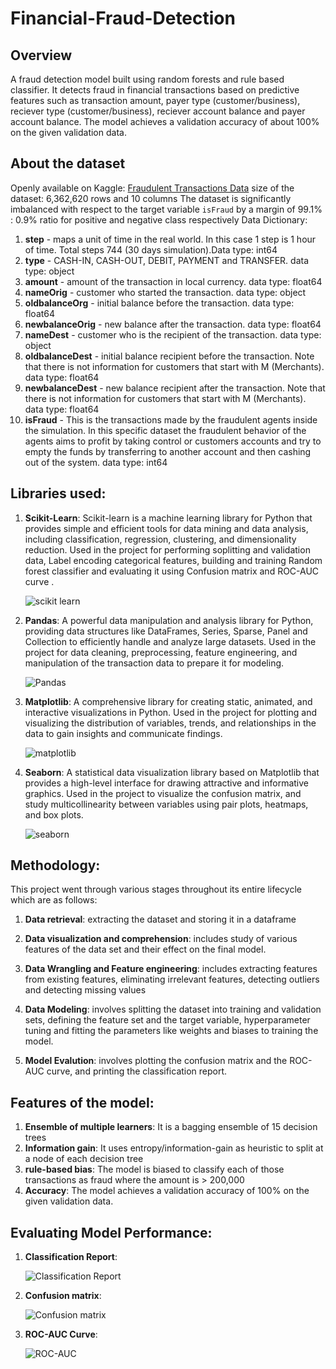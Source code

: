 # Financial-Fraud-Detection

## Overview
A fraud detection model built using random forests and rule based classifier. It detects fraud in financial transactions based on predictive features such as transaction amount, payer type (customer/business), reciever type (customer/business), reciever account balance and payer account balance. The model achieves a validation accuracy of about 100% on the given validation data. 


## About the dataset
Openly available on Kaggle: [Fraudulent Transactions Data](https://www.kaggle.com/datasets/chitwanmanchanda/fraudulent-transactions-data)
size of the dataset: 6,362,620 rows and 10 columns
The dataset is significantly imbalanced with respect to the target variable `isFraud` by a margin of 99.1% : 0.9% ratio for positive and negative class respectively
Data Dictionary:
1. **step** - maps a unit of time in the real world. In this case 1 step is 1 hour of time. Total steps 744 (30 days simulation).Data type: int64  
2. **type** - CASH-IN, CASH-OUT, DEBIT, PAYMENT and TRANSFER. data type: object
3. **amount** - amount of the transaction in local currency. data type: float64
4. **nameOrig** - customer who started the transaction. data type: object
5. **oldbalanceOrg** - initial balance before the transaction. data type: float64
6. **newbalanceOrig** - new balance after the transaction. data type: float64
7. **nameDest** - customer who is the recipient of the transaction. data type: object
8. **oldbalanceDest** - initial balance recipient before the transaction. Note that there is not information for customers that start with M (Merchants). data type: float64
9. **newbalanceDest** - new balance recipient after the transaction. Note that there is not information for customers that start with M (Merchants). data type: float64
10. **isFraud** - This is the transactions made by the fraudulent agents inside the simulation. In this specific dataset the fraudulent behavior of the agents aims to profit by taking control or customers accounts and try to empty the funds by transferring to another account and then cashing out of the system. data type: int64


## Libraries used:
1. **Scikit-Learn**: Scikit-learn is a machine learning library for Python that provides simple and efficient tools for data mining and data analysis, including classification, regression, clustering, and dimensionality reduction. Used in the project for performing soplitting and validation data, Label encoding categorical features, building and training Random forest classifier and evaluating it using Confusion matrix and ROC-AUC curve .

    ![scikit learn](https://github.com/ISHOOO/Financial-Fraud-Detection/assets/132544766/293256c7-8e8f-42cd-8110-136d615ca51b)

2. **Pandas**: A powerful data manipulation and analysis library for Python, providing data structures like DataFrames, Series, Sparse, Panel and Collection to efficiently handle and analyze large datasets. Used in the project for data cleaning, preprocessing, feature engineering, and manipulation of the transaction data to prepare it for modeling.

    ![Pandas](https://github.com/ISHOOO/Financial-Fraud-Detection/assets/132544766/7fb05ec4-c840-41ac-bd6f-b2d65078b6b6)

3. **Matplotlib**: A comprehensive library for creating static, animated, and interactive visualizations in Python. Used in the project for plotting and visualizing the distribution of variables, trends, and relationships in the data to gain insights and communicate findings.

    ![matplotlib](https://github.com/ISHOOO/Financial-Fraud-Detection/assets/132544766/038f514d-547b-4aeb-9940-7ac25aab46a4)

4. **Seaborn**: A statistical data visualization library based on Matplotlib that provides a high-level interface for drawing attractive and informative graphics. Used in the project to visualize the confusion matrix, and study multicollinearity between variables using pair plots, heatmaps, and box plots.

    ![seaborn](https://github.com/ISHOOO/Financial-Fraud-Detection/assets/132544766/7048f221-44ce-4f6e-922c-0228123ca20e)


## Methodology:
This project went through various stages throughout its entire lifecycle which are as follows:
1. **Data retrieval**: extracting the dataset and storing it in a dataframe

2. **Data visualization and comprehension**: includes study of various features of the data set and their effect on the final model.

3. **Data Wrangling and Feature engineering**: includes extracting features from existing features, eliminating irrelevant features, detecting outliers and detecting missing values

4. **Data Modeling**: involves splitting the dataset into training and validation sets, defining the feature set and the target variable, hyperparameter tuning and fitting the parameters like weights and biases to training the model.

5. **Model Evalution**: involves plotting the confusion matrix and the ROC-AUC curve, and printing the classification report.


## Features of the model:
1. **Ensemble of multiple learners**: It is a bagging ensemble of 15 decision trees
2. **Information gain**: It uses entropy/information-gain as heuristic to split at a node of each decision tree
3. **rule-based bias**: The model is biased to classify each of those transactions as fraud where the amount is > 200,000
4. **Accuracy**: The model achieves a validation accuracy of 100% on the given validation data.


## Evaluating Model Performance:
1. **Classification Report**:

    ![Classification Report](https://github.com/ISHOOO/Financial-Fraud-Detection/assets/132544766/fe4659d6-8a76-482f-bbe0-1c1638a8310a)

2. **Confusion matrix**:

   ![Confusion matrix](https://github.com/ISHOOO/Financial-Fraud-Detection/assets/132544766/624572ef-3b68-44ea-a3a5-dd9e2947faba)

4. **ROC-AUC Curve**:

    ![ROC-AUC](https://github.com/ISHOOO/Financial-Fraud-Detection/assets/132544766/3649a7d4-0ac9-4cbe-bf56-e4a7dfc29238)
